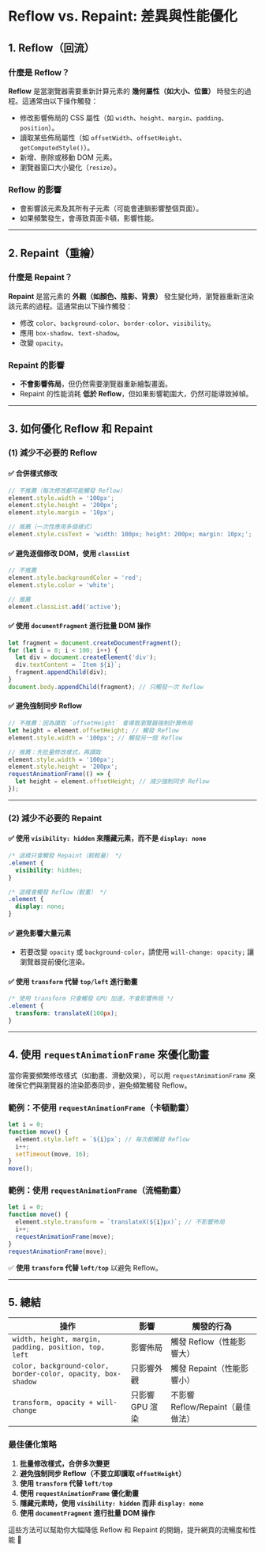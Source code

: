 # Reflow vs. Repaint: 差異與性能優化

## 1. Reflow（回流）
### 什麼是 Reflow？
**Reflow** 是當瀏覽器需要重新計算元素的 **幾何屬性（如大小、位置）** 時發生的過程。這通常由以下操作觸發：
- 修改影響佈局的 CSS 屬性（如 `width`、`height`、`margin`、`padding`、`position`）。
- 讀取某些佈局屬性（如 `offsetWidth`、`offsetHeight`、`getComputedStyle()`）。
- 新增、刪除或移動 DOM 元素。
- 瀏覽器窗口大小變化（`resize`）。

### Reflow 的影響
- 會影響該元素及其所有子元素（可能會連鎖影響整個頁面）。
- 如果頻繁發生，會導致頁面卡頓，影響性能。

---

## 2. Repaint（重繪）
### 什麼是 Repaint？
**Repaint** 是當元素的 **外觀（如顏色、陰影、背景）** 發生變化時，瀏覽器重新渲染該元素的過程。這通常由以下操作觸發：
- 修改 `color`、`background-color`、`border-color`、`visibility`。
- 應用 `box-shadow`、`text-shadow`。
- 改變 `opacity`。

### Repaint 的影響
- **不會影響佈局**，但仍然需要瀏覽器重新繪製畫面。
- Repaint 的性能消耗 **低於 Reflow**，但如果影響範圍大，仍然可能導致掉幀。

---

## 3. 如何優化 Reflow 和 Repaint
### (1) 減少不必要的 Reflow
#### ✅ 合併樣式修改
```js
// 不推薦（每次修改都可能觸發 Reflow）
element.style.width = '100px';
element.style.height = '200px';
element.style.margin = '10px';

// 推薦（一次性應用多個樣式）
element.style.cssText = 'width: 100px; height: 200px; margin: 10px;';
```

#### ✅ 避免逐個修改 DOM，使用 `classList`
```js
// 不推薦
element.style.backgroundColor = 'red';
element.style.color = 'white';

// 推薦
element.classList.add('active');
```

#### ✅ 使用 `documentFragment` 進行批量 DOM 操作
```js
let fragment = document.createDocumentFragment();
for (let i = 0; i < 100; i++) {
  let div = document.createElement('div');
  div.textContent = `Item ${i}`;
  fragment.appendChild(div);
}
document.body.appendChild(fragment); // 只觸發一次 Reflow
```

#### ✅ 避免強制同步 Reflow
```js
// 不推薦：因為讀取 `offsetHeight` 會導致瀏覽器強制計算佈局
let height = element.offsetHeight; // 觸發 Reflow
element.style.width = '100px'; // 觸發另一個 Reflow

// 推薦：先批量修改樣式，再讀取
element.style.width = '100px';
element.style.height = '200px';
requestAnimationFrame(() => {
  let height = element.offsetHeight; // 減少強制同步 Reflow
});
```

---

### (2) 減少不必要的 Repaint
#### ✅ 使用 `visibility: hidden` 來隱藏元素，而不是 `display: none`
```css
/* 這樣只會觸發 Repaint（較輕量） */
.element {
  visibility: hidden;
}

/* 這樣會觸發 Reflow（較重） */
.element {
  display: none;
}
```

#### ✅ 避免影響大量元素
- 若要改變 `opacity` 或 `background-color`，請使用 `will-change: opacity;` 讓瀏覽器提前優化渲染。

#### ✅ 使用 `transform` 代替 `top/left` 進行動畫
```css
/* 使用 transform 只會觸發 GPU 加速，不會影響佈局 */
.element {
  transform: translateX(100px);
}
```

---

## 4. 使用 `requestAnimationFrame` 來優化動畫
當你需要頻繁修改樣式（如動畫、滑動效果），可以用 `requestAnimationFrame` 來確保它們與瀏覽器的渲染節奏同步，避免頻繁觸發 Reflow。

### 範例：不使用 `requestAnimationFrame`（卡頓動畫）
```js
let i = 0;
function move() {
  element.style.left = `${i}px`; // 每次都觸發 Reflow
  i++;
  setTimeout(move, 16);
}
move();
```

### 範例：使用 `requestAnimationFrame`（流暢動畫）
```js
let i = 0;
function move() {
  element.style.transform = `translateX(${i}px)`; // 不影響佈局
  i++;
  requestAnimationFrame(move);
}
requestAnimationFrame(move);
```

✅ **使用 `transform` 代替 `left/top`** 以避免 Reflow。

---

## 5. 總結
| 操作 | 影響 | 觸發的行為 |
|------|------|------------|
| `width, height, margin, padding, position, top, left` | 影響佈局 | 觸發 Reflow（性能影響大） |
| `color, background-color, border-color, opacity, box-shadow` | 只影響外觀 | 觸發 Repaint（性能影響小） |
| `transform, opacity + will-change` | 只影響 GPU 渲染 | 不影響 Reflow/Repaint（最佳做法） |

### **最佳優化策略**
1. **批量修改樣式，合併多次變更**
2. **避免強制同步 Reflow（不要立即讀取 `offsetHeight`）**
3. **使用 `transform` 代替 `left/top`**
4. **使用 `requestAnimationFrame` 優化動畫**
5. **隱藏元素時，使用 `visibility: hidden` 而非 `display: none`**
6. **使用 `documentFragment` 進行批量 DOM 操作**

這些方法可以幫助你大幅降低 Reflow 和 Repaint 的開銷，提升網頁的流暢度和性能 🚀

